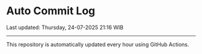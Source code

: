 # Auto Commit Log

Last updated: Thursday, 24-07-2025 21:16 WIB

---

This repository is automatically updated every hour using GitHub Actions.
